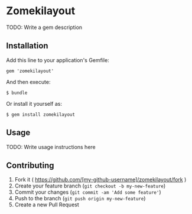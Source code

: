 # Zomekilayout

TODO: Write a gem description

## Installation

Add this line to your application's Gemfile:

    gem 'zomekilayout'

And then execute:

    $ bundle

Or install it yourself as:

    $ gem install zomekilayout

## Usage

TODO: Write usage instructions here

## Contributing

1. Fork it ( https://github.com/[my-github-username]/zomekilayout/fork )
2. Create your feature branch (`git checkout -b my-new-feature`)
3. Commit your changes (`git commit -am 'Add some feature'`)
4. Push to the branch (`git push origin my-new-feature`)
5. Create a new Pull Request
